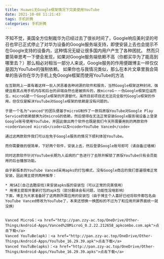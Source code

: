 ```yaml
---
title: Huawei无Google框架情况下完美使用YouTube
date: 2021-10-08 11:21:43
tags: 手机折腾
categories: 手机折腾
---
```

不知不觉，美国全方位制裁华为已经过去了很长时间了，Google响应美利坚的号召也早已正式停止了对华为设备的Google服务端支持，即使安装上去也会提示不在Google支持的设备内，这种情况无疑让很多国内用户产生了各种困扰。
然而只要简单思考一下便会发现，如果对Google服务端依赖不高（你都买华为了能高到哪里去？）那么相必对相当一部分人来说，Google服务的作用便跟博主一样仅仅是因为YouTube的强制依赖。
如果你也与我情况类似，那么在本片文章里我会简单的告诉你在华为手机上免Google框架而使用YouTube的方法
    
    在互联网上一直有着这样一批人厌恶着各种闭源的软件和服务，当然Google框架这种封闭、强硬且极其占用手机内存和后台的异端自然也是被排斥的，故microG－－伪Google框架应运而生，microG是一个Google框架的开源替代，虽然目前项目还无法完全取代Google框架的作用，但仅仅是解决YouTube对Google框架的依赖是没有问题的。
    
    于是一个名为"vanced"的团队便基于microG制作了一款将原版YouTube对Google Play Service的依赖替换为对microG的依赖，然后使得在无法正常安装Google服务端设备上登录Google账号使用YouTube，并因此做出两个软件也既是我们今天所需要用到的两款软件<code>Vanced microG</code>以及<code>YouTube Vanced</code>
    
    通过这两款软件我们可以在免于Google服务的情况下顺利体验YouTube。
    
    而你需要做的很简单，下好两个软件，安装上去，然后登录Google账号即可（请自备过墙梯）
    
    同时这款软件针对YouTube长期为人诟病的广告进行了去除并解锁了原版YouTube只有会员能用的后台播放功能。
    
    由于新版本的YouTube Vanced采用apks的打包模式，没有Google商店的我们普遍很难正常安装，因此博主提供两种推荐：
    
    * 用SAI(自己去酷安找)来安装apks版的安装包（可以正常的完美使用）
    * 用博主提取并重新打包的apk包（部分翻译会有问题，功能性没啥影响）
    下面，博主为大家准备好了这两款所需应用的安装包（由于博主个人喜好已经将软件都包名由YouTube Vanced修改为YouTube了，本来还想换一换图标的不过为了和应用开屏界面统一就没换）
   
    
    Vanced MicroG：<a href="http://pan.zzy-ac.top/OneDrive/Other-Things/Android-Apps/Vanced%2BMicroG_0.2.22.212658_apkcombo.com.apk">点击下载</a>
    Vanced YouTuBe(apk)：<a href="http://pan.zzy-ac.top/OneDrive/Other-Things/Android-Apps/YouTube_16.29.39.apk">点击下载</a>
    Vanced YouTuBe(apks)：<a href="http://pan.zzy-ac.top/OneDrive/Other-Things/Android-Apps/YouTube_16.29.39.apks">点击下载</a>
    
  
